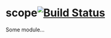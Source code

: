 # scope[![Build Status](https://secure.travis-ci.org/simonfan/scope.png?branch=master)](http://travis-ci.org/simonfan/scope)

Some module...
